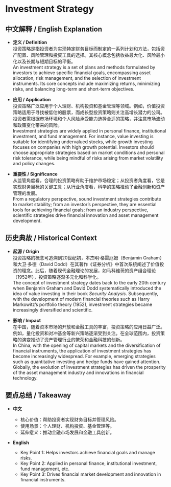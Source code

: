 # Investment Strategy

## 中文解释 / English Explanation

* **定义 / Definition**  
  投资策略是指投资者为实现特定财务目标而制定的一系列计划和方法，包括资产配置、风险管理和投资工具的选择。其核心概念包括收益最大化、风险最小化以及长期与短期目标的平衡。  
  An investment strategy is a set of plans and methods formulated by investors to achieve specific financial goals, encompassing asset allocation, risk management, and the selection of investment instruments. Its core concepts include maximizing returns, minimizing risks, and balancing long-term and short-term objectives.

* **应用 / Application**  
  投资策略广泛应用于个人理财、机构投资和基金管理等领域。例如，价值投资策略适用于寻找被低估的股票，而成长型投资策略则关注高增长潜力的公司。投资者需根据市场环境和个人风险承受能力选择合适的策略，并注意市场波动和政策变化带来的风险。  
  Investment strategies are widely applied in personal finance, institutional investment, and fund management. For instance, value investing is suitable for identifying undervalued stocks, while growth investing focuses on companies with high growth potential. Investors should choose appropriate strategies based on market conditions and personal risk tolerance, while being mindful of risks arising from market volatility and policy changes.

* **重要性 / Significance**  
  从监管角度看，合理的投资策略有助于维护市场稳定；从投资者角度看，它是实现财务目标的关键工具；从行业角度看，科学的策略推动了金融创新和资产管理的发展。  
  From a regulatory perspective, sound investment strategies contribute to market stability; from an investor’s perspective, they are essential tools for achieving financial goals; from an industry perspective, scientific strategies drive financial innovation and asset management development.

## 历史典故 / Historical Context

* **起源 / Origin**  
  投资策略的概念可追溯到20世纪初，本杰明·格雷厄姆（Benjamin Graham）和大卫·多德（David Dodd）在其著作《证券分析》中首次系统阐述了价值投资的理念。此后，随着现代金融理论的发展，如马科维茨的资产组合理论（1952年），投资策略逐渐多元化和科学化。  
  The concept of investment strategy dates back to the early 20th century when Benjamin Graham and David Dodd systematically introduced the idea of value investing in their book *Security Analysis*. Subsequently, with the development of modern financial theories such as Harry Markowitz’s portfolio theory (1952), investment strategies became increasingly diversified and scientific.

* **影响 / Impact**  
  在中国，随着资本市场的开放和金融工具的丰富，投资策略的应用日益广泛。例如，量化投资和对冲基金等新兴策略逐渐受到关注。在全球范围内，投资策略的演变推动了资产管理行业的繁荣和金融科技的创新。  
  In China, with the opening of capital markets and the diversification of financial instruments, the application of investment strategies has become increasingly widespread. For example, emerging strategies such as quantitative investing and hedge funds have gained attention. Globally, the evolution of investment strategies has driven the prosperity of the asset management industry and innovations in financial technology.

## 要点总结 / Takeaway

* **中文**  
  - 核心价值：帮助投资者实现财务目标并管理风险。  
  - 使用场景：个人理财、机构投资、基金管理等。  
  - 延伸意义：推动金融市场发展和金融工具创新。

* **English**  
  - Key Point 1: Helps investors achieve financial goals and manage risks.  
  - Key Point 2: Applied in personal finance, institutional investment, fund management, etc.  
  - Key Point 3: Drives financial market development and innovation in financial instruments.